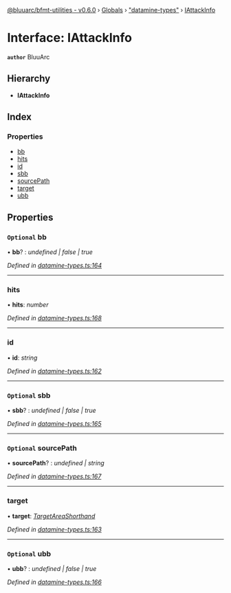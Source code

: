 [@bluuarc/bfmt-utilities - v0.6.0](../README.md) › [Globals](../globals.md) › ["datamine-types"](../modules/_datamine_types_.md) › [IAttackInfo](_datamine_types_.iattackinfo.md)

# Interface: IAttackInfo

**`author`** BluuArc

## Hierarchy

* **IAttackInfo**

## Index

### Properties

* [bb](_datamine_types_.iattackinfo.md#optional-bb)
* [hits](_datamine_types_.iattackinfo.md#hits)
* [id](_datamine_types_.iattackinfo.md#id)
* [sbb](_datamine_types_.iattackinfo.md#optional-sbb)
* [sourcePath](_datamine_types_.iattackinfo.md#optional-sourcepath)
* [target](_datamine_types_.iattackinfo.md#target)
* [ubb](_datamine_types_.iattackinfo.md#optional-ubb)

## Properties

### `Optional` bb

• **bb**? : *undefined | false | true*

*Defined in [datamine-types.ts:164](https://github.com/BluuArc/bfmt-utilities/blob/master/src/datamine-types.ts#L164)*

___

###  hits

• **hits**: *number*

*Defined in [datamine-types.ts:168](https://github.com/BluuArc/bfmt-utilities/blob/master/src/datamine-types.ts#L168)*

___

###  id

• **id**: *string*

*Defined in [datamine-types.ts:162](https://github.com/BluuArc/bfmt-utilities/blob/master/src/datamine-types.ts#L162)*

___

### `Optional` sbb

• **sbb**? : *undefined | false | true*

*Defined in [datamine-types.ts:165](https://github.com/BluuArc/bfmt-utilities/blob/master/src/datamine-types.ts#L165)*

___

### `Optional` sourcePath

• **sourcePath**? : *undefined | string*

*Defined in [datamine-types.ts:167](https://github.com/BluuArc/bfmt-utilities/blob/master/src/datamine-types.ts#L167)*

___

###  target

• **target**: *[TargetAreaShorthand](../enums/_datamine_types_.targetareashorthand.md)*

*Defined in [datamine-types.ts:163](https://github.com/BluuArc/bfmt-utilities/blob/master/src/datamine-types.ts#L163)*

___

### `Optional` ubb

• **ubb**? : *undefined | false | true*

*Defined in [datamine-types.ts:166](https://github.com/BluuArc/bfmt-utilities/blob/master/src/datamine-types.ts#L166)*
